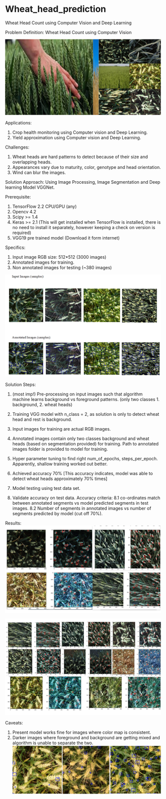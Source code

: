 # Wheat_head_prediction
Wheat Head Count using Computer Vision and Deep Learning


Problem Definition:
Wheat Head Count using Computer Vision 


![alt text](https://github.com/Deepika-Sharma08/Wheat_head_prediction/blob/master/supporting_images/Wheat.png?raw=true)





















Applications: 
1. Crop health monitoring using Computer vision and Deep Learning.
2. Yield approximation using Computer vision and Deep Learning.


Challenges: 
1. Wheat heads are hard patterns to detect because of their size and overlapping heads.
2. Appearances vary due to maturity, color, genotype and head orientation.
3. Wind can blur the images.


Solution Approach:
Using Image Processing, Image Segmentation and Deep learning Model VGGNet.

Prerequisite:
1. TensorFlow 2.2 CPU/GPU (any)
2. Opencv 4.2
3. Scipy >= 1.4
4. Keras >= 2.1 (This will get installed when TensorFlow is installed, there is no need to install it separately, however keeping a check on version is required)
5. VGG19 pre trained model (Download it form internet)


Specifics:
1. Input image RGB size: 512*512 (3000 images)
2. Annotated images for training.
3. Non annotated images for testing (~380 images)



![alt text](https://github.com/Deepika-Sharma08/Wheat_head_prediction/blob/master/supporting_images/Input%20and%20Annotated.png?raw=true)













Solution Steps:
1. (most imp!) Pre-processing on input images such that algorithm machine learns background vs foreground patterns. (only two classes 1. background, 2. wheat heads)

2. Training VGG model with n_class = 2, as solution is only to detect wheat head and rest is background.
3. Input images for training are actual RGB images.
4. Annotated images contain only two classes background and wheat heads (based on segmentation provided) for training. Path to annotated images folder is provided to model for training.
5. Hyper parameter tuning to find right num_of_epochs, steps_per_epoch. Apparently, shallow training worked out better.

6. Achieved accuracy 70% [This accuracy indicates, model was able to detect wheat heads approximately 70% times]
7. Model testing using test data set.

8. Validate accuracy on test data. Accuracy criteria: 
8.1 co-ordinates match between annotated segments vs model predicted segments in test images.
8.2 Number of segments in annotated images vs number of segments predicted by model (cut off 70%).



Results:
![alt text](https://github.com/Deepika-Sharma08/Wheat_head_prediction/blob/master/output_1.png?raw=true)


![alt text](https://github.com/Deepika-Sharma08/Wheat_head_prediction/blob/master/output_2.png?raw=true)
















Caveats:
1. Present model works fine for images where color map is consistent.
2. Darker images where foreground and background are getting mixed and algorithm is unable to separate the two.
![alt text](https://github.com/Deepika-Sharma08/Wheat_head_prediction/blob/master/Caveats.png?raw=true)








